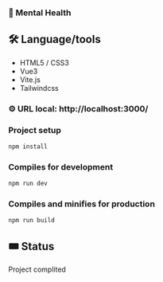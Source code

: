 ### :pill: Mental Health

## :hammer_and_wrench: Language/tools

-   HTML5 / CSS3
-   Vue3
-   Vite.js
-   Tailwindcss

### :gear: URL local: http://localhost:3000/

### Project setup

```javascript
npm install
```

### Compiles for development

```javascript
npm run dev
```

### Compiles and minifies for production

```javascript
npm run build
```

## 🎟 Status

Project complited

